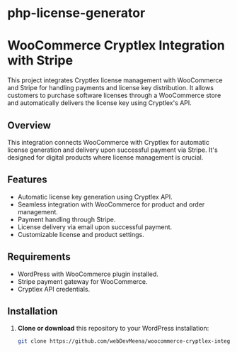 # php-license-generator
# WooCommerce Cryptlex Integration with Stripe

This project integrates Cryptlex license management with WooCommerce and Stripe for handling payments and license key distribution. It allows customers to purchase software licenses through a WooCommerce store and automatically delivers the license key using Cryptlex's API.

## Overview

This integration connects WooCommerce with Cryptlex for automatic license generation and delivery upon successful payment via Stripe. It's designed for digital products where license management is crucial.

## Features

- Automatic license key generation using Cryptlex API.
- Seamless integration with WooCommerce for product and order management.
- Payment handling through Stripe.
- License delivery via email upon successful payment.
- Customizable license and product settings.

## Requirements

- WordPress with WooCommerce plugin installed.
- Stripe payment gateway for WooCommerce.
- Cryptlex API credentials.

## Installation

1. **Clone or download** this repository to your WordPress installation:
   ```bash
   git clone https://github.com/webDevMeena/woocommerce-cryptlex-integration.git